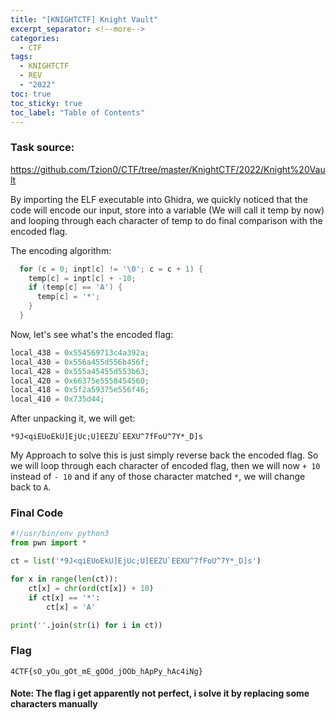 ```yaml
---
title: "[KNIGHTCTF] Knight Vault"
excerpt_separator: <!--more-->
categories:
  - CTF
tags:
  - KNIGHTCTF
  - REV
  - "2022"
toc: true
toc_sticky: true
toc_label: "Table of Contents"
---
```



### Task source:
https://github.com/Tzion0/CTF/tree/master/KnightCTF/2022/Knight%20Vault

By importing the ELF executable into Ghidra, we quickly noticed that the code will encode our input, store into a variable (We will call it temp by now) and looping through each character of temp to do final comparison with the encoded flag.

<!--more-->

The encoding algorithm:
```c
  for (c = 0; inpt[c] != '\0'; c = c + 1) {
    temp[c] = inpt[c] + -10;
    if (temp[c] == 'A') {
      temp[c] = '*';
    }
  }
```

Now, let's see what's the encoded flag:
```c
local_438 = 0x554569713c4a392a;
local_430 = 0x556a455d556b456f;
local_428 = 0x555a45455d553b63;
local_420 = 0x66375e5558454560;
local_418 = 0x5f2a59375e556f46;
local_410 = 0x735d44;
```
After unpacking it, we will get:
```
*9J<qiEUoEkU]EjUc;U]EEZU`EEXU^7fFoU^7Y*_D]s
```

My Approach to solve this is just simply reverse back the encoded flag. So we will loop through each character of encoded flag, then we will now `+ 10` instead of `- 10` and if any of those character matched `*`, we will change back to `A`.

### Final Code
```py
#!/usr/bin/env python3
from pwn import *

ct = list('*9J<qiEUoEkU]EjUc;U]EEZU`EEXU^7fFoU^7Y*_D]s')

for x in range(len(ct)):
    ct[x] = chr(ord(ct[x]) + 10)
    if ct[x] == '*':
        ct[x] = 'A'

print(''.join(str(i) for i in ct))
```

### Flag
```
4CTF{sO_yOu_gOt_mE_gOOd_jOOb_hApPy_hAc4iNg}
```
#### Note: The flag i get apparently not perfect, i solve it by replacing some characters manually
